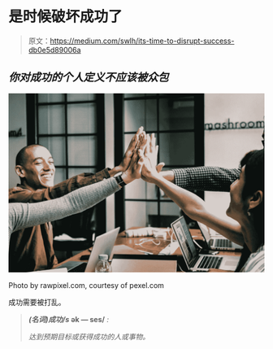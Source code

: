# 是时候破坏成功了

> 原文：<https://medium.com/swlh/its-time-to-disrupt-success-db0e5d89006a>

## *你对成功的个人定义不应该被众包*

![](img/fad705fb8e613c98398838630de2082a.png)

Photo by rawpixel.com, courtesy of pexel.com

成功需要被打乱。

> ***(名词)成功/s* ək — ses/** *:*
> 
> *达到预期目标或获得成功的人或事物。*
